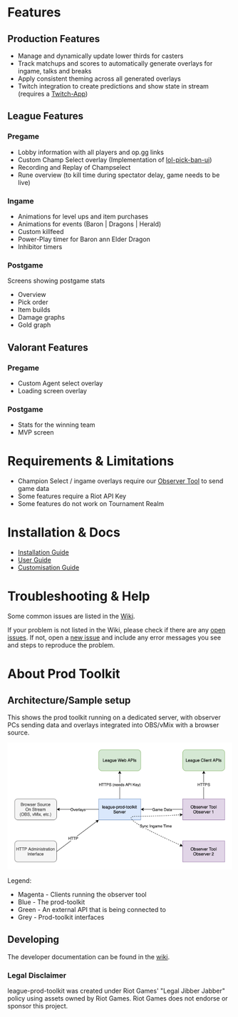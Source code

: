 # Features
## Production Features
- Manage and dynamically update lower thirds for casters
- Track matchups and scores to automatically generate overlays for ingame, talks and breaks
- Apply consistent theming across all generated overlays
- Twitch integration to create predictions and show state in stream (requires a [Twitch-App](https://dev.twitch.tv/console/apps))

## League Features
### Pregame
- Lobby information with all players and op.gg links
- Custom Champ Select overlay (Implementation of [lol-pick-ban-ui](https://github.com/RCVolus/lol-pick-ban-ui))
- Recording and Replay of Champselect
- Rune overview (to kill time during spectator delay, game needs to be live)

### Ingame
- Animations for level ups and item purchases
- Animations for events (Baron | Dragons | Herald)
- Custom killfeed
- Power-Play timer for Baron ann Elder Dragon
- Inhibitor timers

### Postgame
Screens showing postgame stats
- Overview
- Pick order
- Item builds
- Damage graphs
- Gold graph

## Valorant Features
### Pregame
- Custom Agent select overlay
- Loading screen overlay

### Postgame
- Stats for the winning team
- MVP screen

# Requirements & Limitations

- Champion Select / ingame overlays require our [Observer Tool](https://github.com/RCVolus/league-observer-tool) to send game data
- Some features require a Riot API Key
- Some features do not work on Tournament Realm

# Installation & Docs

- [Installation Guide](https://github.com/RCVolus/league-prod-toolkit/wiki/1.-Installation)
- [User Guide](https://github.com/RCVolus/league-prod-toolkit/wiki/2.-Using-Prod-Toolkit)
- [Customisation Guide](https://github.com/RCVolus/league-prod-toolkit/wiki/3.-Customisation)

# Troubleshooting & Help

Some common issues are listed in the [Wiki](https://github.com/RCVolus/league-prod-toolkit/wiki/FAQ).

If your problem is not listed in the Wiki, please check if there are any [open issues](https://github.com/RCVolus/league-prod-toolkit/issues). If not, open a [new issue](https://github.com/RCVolus/league-prod-toolkit/issues/new/choose) and include any error messages you see and steps to reproduce the problem.

# About Prod Toolkit

## Architecture/Sample setup

This shows the prod toolkit running on a dedicated server, with observer PCs sending data and overlays integrated into OBS/vMix with a browser source.

![Example Setup](Architecture.png)

Legend:

- Magenta - Clients running the observer tool
- Blue - The prod-toolkit
- Green - An external API that is being connected to
- Grey - Prod-toolkit interfaces

## Developing

The developer documentation can be found in the [wiki](https://github.com/RCVolus/league-prod-toolkit/wiki/4.-Developer-Documentation).

### Legal Disclaimer

league-prod-toolkit was created under Riot Games' "Legal Jibber Jabber" policy using assets owned by Riot Games. Riot Games does not endorse or sponsor this project.
